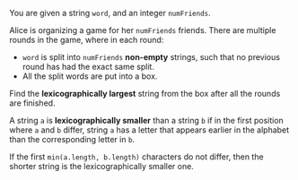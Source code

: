 You are given a string `word`, and an integer `numFriends`.

Alice is organizing a game for her `numFriends` friends. There are multiple rounds in the game, where in each round:

- `word` is split into `numFriends` **non-empty** strings, such that no previous round has had the exact same split.
- All the split words are put into a box.

Find the **lexicographically largest** string from the box after all the rounds are finished.

A string `a` is **lexicographically smaller** than a string `b` if in the first position where `a` and `b` differ, string `a` has a letter that appears earlier in the alphabet than the corresponding letter in `b`.

If the first `min(a.length, b.length)` characters do not differ, then the shorter string is the lexicographically smaller one.